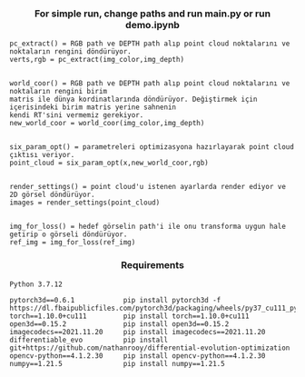 <h3 align="center">For simple run, change paths and run main.py or run demo.ipynb</h3>

    pc_extract() = RGB path ve DEPTH path alıp point cloud noktalarını ve noktaların rengini döndürüyor.
    verts,rgb = pc_extract(img_color,img_depth)


    world_coor() = RGB path ve DEPTH path alıp point cloud noktalarını ve noktaların rengini birim
    matris ile dünya kordinatlarında döndürüyor. Değiştirmek için içerisindeki birim matris yerine sahnenin
    kendi RT'sini vermemiz gerekiyor.
    new_world_coor = world_coor(img_color,img_depth)
    

    six_param_opt() = parametreleri optimizasyona hazırlayarak point cloud çıktısı veriyor.
    point_cloud = six_param_opt(x,new_world_coor,rgb)


    render_settings() = point cloud'u istenen ayarlarda render ediyor ve 2D görsel döndürüyor.
    images = render_settings(point_cloud)


    img_for_loss() = hedef görselin path'i ile onu transforma uygun hale getirip o görseli döndürüyor.
    ref_img = img_for_loss(ref_img)

<h3 align="center">Requirements</h3> 

    Python 3.7.12
    
    pytorch3d==0.6.1            pip install pytorch3d -f https://dl.fbaipublicfiles.com/pytorch3d/packaging/wheels/py37_cu111_pyt1100/download.html
    torch==1.10.0+cu111         pip install torch==1.10.0+cu111
    open3d==0.15.2              pip install open3d==0.15.2
    imagecodecs==2021.11.20     pip install imagecodecs==2021.11.20
    differentiable_evo          pip install git+https://github.com/nathanrooy/differential-evolution-optimization
    opencv-python==4.1.2.30     pip install opencv-python==4.1.2.30
    numpy==1.21.5               pip install numpy==1.21.5
